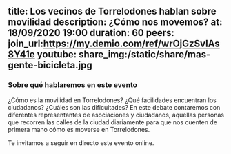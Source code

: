 title: Los vecinos de Torrelodones hablan sobre movilidad
description: ¿Cómo nos movemos?
at: 18/09/2020 19:00
duration: 60
peers: 
join_url:https://my.demio.com/ref/wrOjGzSvlAs8Y41e
youtube:
share_img:/static/share/mas-gente-bicicleta.jpg
----
### Sobre qué hablaremos en este evento

¿Cómo es la movilidad en Torrelodones? ¿Qué facilidades encuentran los ciudadanos? ¿Cuáles son las dificultades? En este debate contaremos con diferentes representantes de asociaciones y ciudadanos, aquellas personas que recorren las calles de la ciudad diariamente para que nos cuenten de primera mano cómo es moverse en Torrelodones.

Te invitamos a seguir en directo este evento online.
